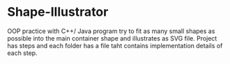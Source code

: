 # Shape-Illustrator

OOP practice with C++/ Java program try to fit as many small shapes as possible into the main container shape and illustrates as SVG file.
Project has steps and each folder has a file taht contains implementation details of each step.
